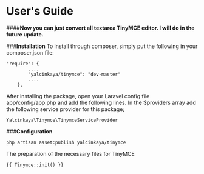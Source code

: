 **User's Guide**
===========
####**Now you can just convert all textarea TinyMCE editor. I will do in the future update.**

###**Installation**
To install through composer, simply put the following in your composer.json file:
```
"require": {
		....
		"yalcinkaya/tinymce": "dev-master"
		....
	},
```
After installing the package, open your Laravel config file app/config/app.php and add the following lines.
In the $providers array add the following service provider for this package;
```
Yalcinkaya\Tinymce\TinymceServiceProvider
```
###**Configuration**
```
php artisan asset:publish yalcinkaya/tinymce
```

The preparation of the necessary files for TinyMCE
```
{{ Tinymce::init() }}
```